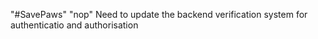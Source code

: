 "#SavePaws" "nop"
Need to update the backend verification system for authenticatio and authorisation

